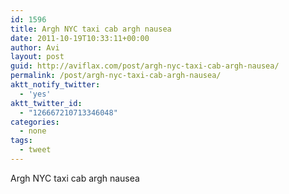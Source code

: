```yaml
---
id: 1596
title: Argh NYC taxi cab argh nausea
date: 2011-10-19T10:33:11+00:00
author: Avi
layout: post
guid: http://aviflax.com/post/argh-nyc-taxi-cab-argh-nausea/
permalink: /post/argh-nyc-taxi-cab-argh-nausea/
aktt_notify_twitter:
  - 'yes'
aktt_twitter_id:
  - "126667210713346048"
categories:
  - none
tags:
  - tweet
---
```

Argh NYC taxi cab argh nausea